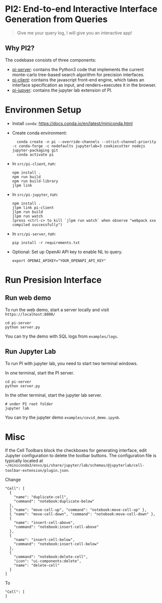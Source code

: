 # PI2: End-to-end Interactive Interface Generation from Queries

> Give me your query log, I will give you an interactive app!

## Why PI2? 



The codebase consists of three components:

* [pi-server](./pi-server): contains the Python3 code that implements the current monte-carlo tree-based search algorithm for precision interfaces.
* [pi-client](./pi-client): contains the javascript front-end engine, which takes an interface specification as input, and renders+executes it in the browser.
* [pi-jupyer](./pi-jupyter): contains the jupyter lab extension of PI.


# Environmen Setup

- Install `conda`: https://docs.conda.io/en/latest/miniconda.html
- Create conda environment:

        conda create -n pi --override-channels --strict-channel-priority -c conda-forge -c nodefaults jupyterlab=3 cookiecutter nodejs jupyter-packaging git
        conda activate pi

- In `src/pi-client`, run:

      npm install .
      npm run build
      npm run build-library
      jlpm link
      
- In `src/pi-jupyter`, run:

      npm install .
      jlpm link pi-client
      jlpm run build
      jlpm run watch
      (press <ctrl-c> to kill `jlpm run watch` when observe "webpack xxx compiled successfully")
      
- In `src/pi-server`, run:

      pip install -r requirements.txt

- Optional: Set up OpenAI API key to enable NL to query.

      export OPENAI_APIKEY="YOUR_OPENAPI_API_KEY"
        

# Run Presision Interface

## Run web demo

To run the web demo, start a server locally and visit `https://localhost:8000/`

    cd pi-server
    python server.py

You can try the demo with SQL logs from `examples/logs`.

## Run Jupyter Lab

To run PI with jupyter lab, you need to start two terminal windows. 

In one terminal, start the PI server.

    cd pi-server
    python server.py   

In the other terminal, start the jupyter lab server.

    # under PI root folder
    jupyter lab

You can try the jupyter demo `examples/covid_demo.ipynb`.
       
# Misc

If the Cell Toolbars block the checkboxes for generating interface, edit Jupyter configuration to delete the toolbar buttons. The configuration file is typically located at `~/miniconda3/envs/pi/share/jupyter/lab/schemas/@jupyterlab/cell-toolbar-extension/plugin.json`.

Change

    "Cell": [
      {
        "name": "duplicate-cell",
        "command": "notebook:duplicate-below"
      },
      { "name": "move-cell-up", "command": "notebook:move-cell-up" },
      { "name": "move-cell-down", "command": "notebook:move-cell-down" },
      {
        "name": "insert-cell-above",
        "command": "notebook:insert-cell-above"
      },
      {
        "name": "insert-cell-below",
        "command": "notebook:insert-cell-below"
      },
      {
        "command": "notebook:delete-cell",
        "icon": "ui-components:delete",
        "name": "delete-cell"
      }
    ]

To

    "Cell": [
    ]
